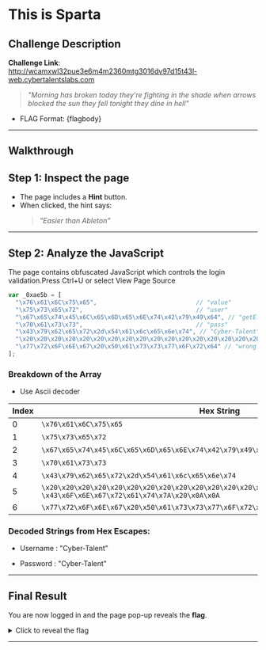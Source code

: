 # This is Sparta

## Challenge Description

**Challenge Link**:  
http://wcamxwl32pue3e6m4m2360mtg3016dv97d15t43l-web.cybertalentslabs.com

> _"Morning has broken today they're fighting in the shade when arrows blocked the sun they fell tonight they dine in hell"_

- FLAG Format:  {flagbody}
---

## Walkthrough

## Step 1: Inspect the page

- The page includes a **Hint** button.
- When clicked, the hint says:
  > _"Easier than Ableton"_

---

## Step 2: Analyze the JavaScript

The page contains obfuscated JavaScript which controls the login validation.Press Ctrl+U or select View Page Source

```js
var _0xae5b = [
  "\x76\x61\x6C\x75\x65",                            // "value"
  "\x75\x73\x65\x72",                                // "user"
  "\x67\x65\x74\x45\x6C\x65\x6D\x65\x6E\x74\x42\x79\x49\x64", // "getElementById"
  "\x70\x61\x73\x73",                                // "pass"
  "\x43\x79\x62\x65\x72\x2d\x54\x61\x6c\x65\x6e\x74", // "Cyber-Talent"
  "\x20\x20\x20\x20\x20\x20\x20\x20\x20\x20\x20\x20\x20\x20\x20\x20\x20\x20\x20\x20 <br> \x20\x20\x43\x6F\x6E\x67\x72\x61\x74\x7A\x20\x0A\x0A", // "                    Congratz \n\n"
  "\x77\x72\x6F\x6E\x67\x20\x50\x61\x73\x73\x77\x6F\x72\x64" // "wrong Password"
];
```


### Breakdown of the Array
- Use Ascii decoder 

| Index | Hex String                                                                                                   | Decoded String          
|-------|-------------------------------------------------------------------------------------------------------------|------------------------|
| 0     | `\x76\x61\x6C\x75\x65`                                                                                      | `"value"`              |
| 1     | `\x75\x73\x65\x72`                                                                                          | `"user"`               |
| 2     | `\x67\x65\x74\x45\x6C\x65\x6D\x65\x6E\x74\x42\x79\x49\x64`                                                  | `"getElementById"`     |
| 3     | `\x70\x61\x73\x73`                                                                                          | `"pass"`               |
| 4     | `\x43\x79\x62\x65\x72\x2d\x54\x61\x6c\x65\x6e\x74`                                                          | `"Cyber-Talent"`       |
| 5     | `\x20\x20\x20\x20\x20\x20\x20\x20\x20\x20\x20\x20\x20\x20\x20\x20\x20\x20\x20\x20\x20\x20`<br>`\x43\x6F\x6E\x67\x72\x61\x74\x7A\x20\x0A\x0A` | `                    Congratz \n\n` |
| 6     | `\x77\x72\x6F\x6E\x67\x20\x50\x61\x73\x73\x77\x6F\x72\x64`                                                  | `"wrong Password"`     |


### Decoded Strings from Hex Escapes:
- Username : "Cyber-Talent"

- Password : "Cyber-Talent"

---

## Final Result

You are now logged in and the page pop-up reveals the **flag**.

<details>
<summary> Click to reveal the flag</summary>

```
FLAG: {J4V4_Scr1Pt_1S_Aw3s0me}
```

</details>

---


